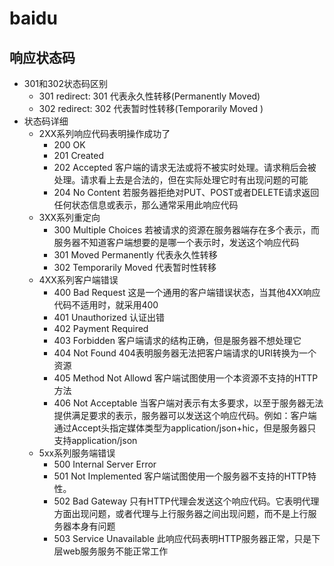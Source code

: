 # baidu
## 响应状态码
- 301和302状态码区别
  - 301 redirect: 301 代表永久性转移(Permanently Moved)
  - 302 redirect: 302 代表暂时性转移(Temporarily Moved )
- 状态码详细
  - 2XX系列响应代码表明操作成功了
    - 200 OK
    - 201 Created 
    - 202 Accepted 客户端的请求无法或将不被实时处理。请求稍后会被处理。请求看上去是合法的，但在实际处理它时有出现问题的可能
    - 204 No Content 若服务器拒绝对PUT、POST或者DELETE请求返回任何状态信息或表示，那么通常采用此响应代码
  - 3XX系列重定向
    - 300 Multiple Choices 若被请求的资源在服务器端存在多个表示，而服务器不知道客户端想要的是哪一个表示时，发送这个响应代码
    - 301 Moved Permanently 代表永久性转移
    - 302 Temporarily Moved 代表暂时性转移
  - 4XX系列客户端错误
    - 400 Bad Request 这是一个通用的客户端错误状态，当其他4XX响应代码不适用时，就采用400
    - 401 Unauthorized 认证出错
    - 402 Payment Required
    - 403 Forbidden 客户端请求的结构正确，但是服务器不想处理它
    - 404 Not Found 404表明服务器无法把客户端请求的URI转换为一个资源
    - 405 Method Not Allowd 客户端试图使用一个本资源不支持的HTTP方法
    - 406 Not Acceptable 当客户端对表示有太多要求，以至于服务器无法提供满足要求的表示，服务器可以发送这个响应代码。例如：客户端通过Accept头指定媒体类型为application/json+hic，但是服务器只支持application/json
  - 5xx系列服务端错误
    - 500 Internal Server Error
    - 501 Not Implemented 客户端试图使用一个服务器不支持的HTTP特性。
    - 502 Bad Gateway  只有HTTP代理会发送这个响应代码。它表明代理方面出现问题，或者代理与上行服务器之间出现问题，而不是上行服务器本身有问题
    - 503 Service Unavailable 此响应代码表明HTTP服务器正常，只是下层web服务服务不能正常工作
